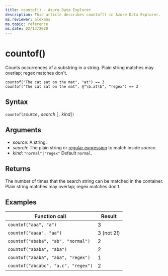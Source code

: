 ```yaml
---
title: countof() - Azure Data Explorer
description: This article describes countof() in Azure Data Explorer.
ms.reviewer: alexans
ms.topic: reference
ms.date: 02/13/2020
---
```

# countof()

Counts occurrences of a substring in a string. Plain string matches may overlap; regex matches don't.

```kusto
countof("The cat sat on the mat", "at") == 3
countof("The cat sat on the mat", @"\b.at\b", "regex") == 3
```

## Syntax

`countof(`*source*`,` *search* [`,` *kind*]`)`

## Arguments

* *source*: A string.
* *search*: The plain string or [regular expression](./re2.md) to match inside *source*.
* *kind*: `"normal"|"regex"` Default `normal`.

## Returns

The number of times that the search string can be matched in the container. Plain string matches may overlap; regex matches don't.

## Examples

|Function call|Result|
|---|---
|`countof("aaa", "a")`| 3
|`countof("aaaa", "aa")`| 3 (not 2!)
|`countof("ababa", "ab", "normal")`| 2
|`countof("ababa", "aba")`| 2
|`countof("ababa", "aba", "regex")`| 1
|`countof("abcabc", "a.c", "regex")`| 2
